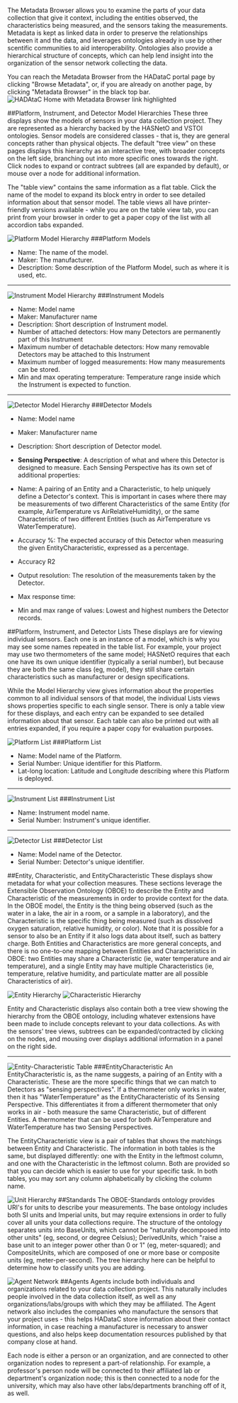 The Metadata Browser allows you to examine the parts of your data collection that give it context, including the entities observed, the characteristics being measured, and the sensors taking the measurements. Metadata is kept as linked data in order to preserve the relationships between it and the data, and leverages ontologies already in use by other scentific communities to aid interoperability. Ontologies also provide a hierarchical structure of concepts, which can help lend insight into the organization of the sensor network collecting the data.

You can reach the Metadata Browser from the HADataC portal page by clicking "Browse Metadata", or, if you are already on another page, by clicking "Metadata Browser" in the black top bar.
![HADAtaC Home with Metadata Browser link highlighted](http://lacuna.ithiltari.com/vault/hadatac/HADataCHome_small_highlighted.png)

##Platform, Instrument, and Detector Model Hierarchies
These three displays show the models of sensors in your data collection project. They are represented as a hierarchy backed by the HASNetO and VSTOI ontologies. Sensor models are considered classes - that is, they are general concepts rather than physical objects. The default "tree view" on these pages displays this hierarchy as an interactive tree, with broader concepts on the left side, branching out into more specific ones towards the right. Click nodes to expand or contract subtrees (all are expanded by default), or mouse over a node for additional information.

The "table view" contains the same information as a flat table. Click the name of the model to expand its block entry in order to see detailed information about that sensor model. The table views all have printer-friendly versions available - while you are on the table view tab, you can print from your browser in order to get a paper copy of the list with all accordion tabs expanded.

![Platform Model Hierarchy](http://lacuna.ithiltari.com/vault/hadatac/platform_models.png)
###Platform Models
- Name: The name of the model.
- Maker: The manufacturer.
- Description: Some description of the Platform Model, such as where it is used, etc.

***


![Instrument Model Hierarchy](http://lacuna.ithiltari.com/vault/hadatac/instrument_models.png)
###Instrument Models
- Name: Model name
- Maker: Manufacturer name
- Description: Short description of Instrument model.
- Number of attached detectors: How many Detectors are permanently part of this Instrument
- Maximum number of detachable detectors: How many removable Detectors may be attached to this Instrument
- Maximum number of logged measurements: How many measurements can be stored.
- Min and max operating temperature: Temperature range inside which the Instrument is expected to function.

***


![Detector Model Hierarchy](http://lacuna.ithiltari.com/vault/hadatac/detector_models.png)
###Detector Models
- Name: Model name
- Maker: Manufacturer name
- Description: Short description of Detector model.
- **Sensing Perspective**: A description of what and where this Detector is designed to measure. Each Sensing Perspective has its own set of additional properties:

- Name: A pairing of an Entity and a Characteristic, to help uniquely define a Detector's context. This is important in cases where there may be measurements of two different Characteristics of the same Entity (for example, AirTemperature vs AirRelativeHumidity), or the same Characteristic of two different Entities (such as AirTemperature vs WaterTemperature).
- Accuracy %: The expected accuracy of this Detector when measuring the given EntityCharacteristic, expressed as a percentage.
- Accuracy R2
- Output resolution: The resolution of the measurements taken by the Detector.
- Max response time: 
- Min and max range of values: Lowest and highest numbers the Detector records.

##Platform, Instrument, and Detector Lists
These displays are for viewing individual sensors. Each one is an instance of a model, which is why you may see some names repeated in the table list. For example, your project may use two thermometers of the same model; HASNetO requires that each one have its own unique identifier (typically a serial number), but because they are both the same class (eg, model), they still share certain characteristics such as manufacturer or design specifications.

While the Model Hierarchy view gives information about the properties common to all individual sensors of that model, the individual Lists views shows properties specific to each single sensor. There is only a table view for these displays, and each entry can be expanded to see detailed information about that sensor. Each table can also be printed out with all entries expanded, if you require a paper copy for evaluation purposes.

![Platform List](http://lacuna.ithiltari.com/vault/hadatac/platforms.png)
###Platform List
- Name: Model name of the Platform.
- Serial Number: Unique identifier for this Platform.
- Lat-long location: Latitude and Longitude describing where this Platform is deployed.

***


![Instrument List](http://lacuna.ithiltari.com/vault/hadatac/instruments.png)
###Instrument List
- Name: Instrument model name.
- Serial Number: Instrument's unique identifier.

***


![Detector List](http://lacuna.ithiltari.com/vault/hadatac/detectors.png)
###Detector List
- Name: Model name of the Detector.
- Serial Number: Detector's unique identifier.

##Entity, Characteristic, and EntityCharacteristic
These displays show metadata for what your collection measures. These sections leverage the Extensible Observation Ontology (OBOE) to describe the Entity and Characteristic of the measurements in order to provide context for the data. In the OBOE model, the Entity is the thing being observed (such as the water in a lake, the air in a room, or a sample in a laboratory), and the Characteristic is the specific thing being measured (such as dissolved oxygen saturation, relative humidity, or color). Note that it is possible for a sensor to also be an Entity if it also logs data about itself, such as battery charge. Both Entities and Characteristics are more general concepts, and there is no one-to-one mapping between Entities and Characteristics in OBOE: two Entities may share a Characteristic (ie, water temperature and air temperature), and a single Entity may have multiple Characteristics (ie, temperature, relative humidity, and particulate matter are all possible Characteristics of air). 

![Entity Hierarchy](http://lacuna.ithiltari.com/vault/hadatac/entities.png) ![Characteristic Hierarchy](http://lacuna.ithiltari.com/vault/hadatac/characteristics.png)

Entity and Characteristic displays also contain both a tree view showing the hierarchy from the OBOE ontology, including whatever extensions have been made to include concepts relevant to your data collections. As with the sensors' tree views, subtrees can be expanded/contracted by clicking on the nodes, and mousing over displays additional information in a panel on the right side.

***


![Entity-Characteristic Table](http://lacuna.ithiltari.com/vault/hadatac/entity-characteristics.png)
###EntityCharacteristic
An EntityCharacteristic is, as the name suggests, a pairing of an Entity with a Characteristic. These are the more specific things that we can match to Detectors as "sensing perspectives". If a thermometer only works in water, then it has "WaterTemperature" as the EntityCharacteristic of its Sensing Perspective. This differentiates it from a different thermometer that only works in air - both measure the same Characteristic, but of different Entities. A thermometer that can be used for both AirTemperature and WaterTemperature has two Sensing Perspectives.

The EntityCharacteristic view is a pair of tables that shows the matchings between Entity and Characteristic. The information in both tables is the same, but displayed differently: one with the Entity in the leftmost column, and one with the Characteristic in the leftmost column. Both are provided so that you can decide which is easier to use for your specific task. In both tables, you may sort any column alphabetically by clicking the column name.

![Unit Hierarchy](http://lacuna.ithiltari.com/vault/hadatac/units.png)
##Standards
The OBOE-Standards ontology provides URI's for units to describe your measurements. The base ontology includes both SI units and Imperial units, but may require extensions in order to fully cover all units your data collections require. The structure of the ontology separates units into BaseUnits, which cannot be "naturally decomposed into other units" (eg, second, or degree Celsius); DerivedUnits, which "raise a base unit to an integer power other than 0 or 1" (eg, meter-squared); and CompositeUnits, which are composed of one or more base or composite units (eg, meter-per-second). The tree hierarchy here can be helpful to determine how to classify units you are adding.

![Agent Network](http://lacuna.ithiltari.com/vault/hadatac/agents.png)
##Agents
Agents include both individuals and organizations related to your data collection project. This naturally includes people involved in the data collection itself, as well as any organizations/labs/groups with which they may be affiliated. The Agent network also includes the companies who manufacture the sensors that your project uses - this helps HADataC store information about their contact information, in case reaching a manufacturer is necessary to answer questions, and also helps keep documentation resources published by that company close at hand. 

Each node is either a person or an organization, and are connected to other organization nodes to represent a part-of relationship. For example, a professor's person node will be connected to their affiliated lab or department's organization node; this is then connected to a node for the university, which may also have other labs/departments branching off of it, as well.